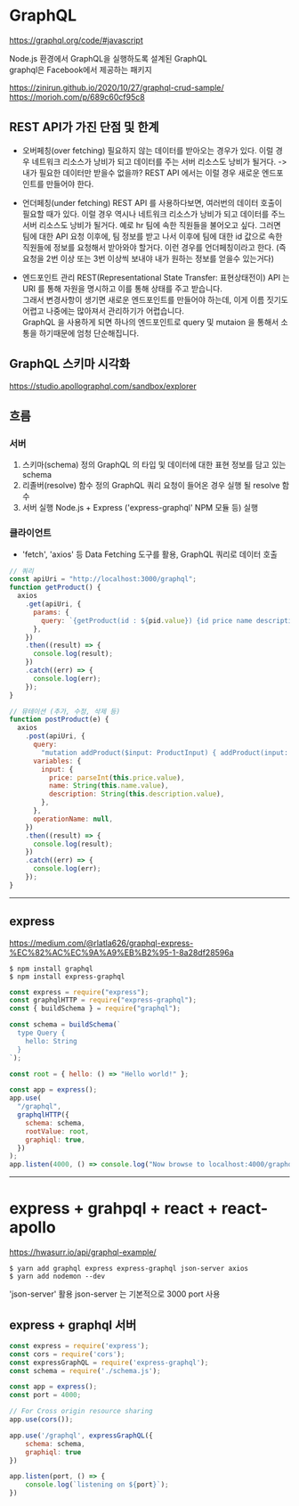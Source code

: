 # GraphQL

https://graphql.org/code/#javascript

Node.js 환경에서 GraphQL을 실행하도록 설계된 GraphQL  
graphql은 Facebook에서 제공하는 패키지

https://zinirun.github.io/2020/10/27/graphql-crud-sample/
https://morioh.com/p/689c60cf95c8

## REST API가 가진 단점 및 한계

- 오버페칭(over fetching)
  필요하지 않는 데이터를 받아오는 경우가 있다. 이럴 경우 네트워크 리소스가 낭비가 되고 데이터를 주는 서버 리소스도 낭비가 될거다.
  -> 내가 필요한 데이터만 받을수 없을까? REST API 에서는 이럴 경우 새로운 엔드포인트를 만들어야 한다.

- 언더페칭(under fetching)
  REST API 를 사용하다보면, 여러번의 데이터 호출이 필요할 때가 있다. 이럴 경우 역시나 네트워크 리소스가 낭비가 되고 데이터를 주느 서버 리소스도 낭비가 될거다.
  예로 hr 팀에 속한 직원들을 불어오고 싶다. 그러면 팀에 대한 API 요청 이후에, 팀 정보를 받고 나서 이후에 팀에 대한 id 값으로 속한 직원들에 정보를 요청해서 받아와야 할거다. 이런 경우를 언더페칭이라고 한다.
  (즉 요청을 2번 이상 또는 3번 이상씩 보내야 내가 원하는 정보를 얻을수 있는거다)

- 엔드포인트 관리
  REST(Representational State Transfer: 표현상태전이) API 는 URI 를 통해 자원을 명시하고 이를 통해 상태를 주고 받습니다.  
  그래서 변경사항이 생기면 새로운 엔드포인트를 만들어야 하는데, 이게 이름 짓기도 어렵고 나중에는 많아져서 관리하기가 어렵습니다.  
  GraphQL 을 사용하게 되면 하나의 엔드포인트로 query 및 mutaion 을 통해서 소통을 하기때문에 엄청 단순해집니다.

## GraphQL 스키마 시각화

https://studio.apollographql.com/sandbox/explorer

## 흐름

### 서버

1. 스키마(schema) 정의
   GraphQL 의 타입 및 데이터에 대한 표현 정보를 담고 있는 schema
2. 리졸버(resolve) 함수 정의
   GraphQL 쿼리 요청이 들어온 경우 실행 될 resolve 함수
3. 서버 실행
   Node.js + Express ('express-graphql' NPM 모듈 등) 실행

### 클라이언트

- 'fetch', 'axios' 등 Data Fetching 도구를 활용, GraphQL 쿼리로 데이터 호출

```javascript
// 쿼리
const apiUri = "http://localhost:3000/graphql";
function getProduct() {
  axios
    .get(apiUri, {
      params: {
        query: `{getProduct(id : ${pid.value}) {id price name description}}`,
      },
    })
    .then((result) => {
      console.log(result);
    })
    .catch((err) => {
      console.log(err);
    });
}
```

```javascript
// 뮤테이션 (추가, 수정, 삭제 등)
function postProduct(e) {
  axios
    .post(apiUri, {
      query:
        "mutation addProduct($input: ProductInput) { addProduct(input: $input)}",
      variables: {
        input: {
          price: parseInt(this.price.value),
          name: String(this.name.value),
          description: String(this.description.value),
        },
      },
      operationName: null,
    })
    .then((result) => {
      console.log(result);
    })
    .catch((err) => {
      console.log(err);
    });
}
```

---

## express

https://medium.com/@rlatla626/graphql-express-%EC%82%AC%EC%9A%A9%EB%B2%95-1-8a28df28596a

```
$ npm install graphql
$ npm install express-graphql
```

```javascript
const express = require("express");
const graphqlHTTP = require("express-graphql");
const { buildSchema } = require("graphql");

const schema = buildSchema(`
  type Query {
    hello: String
  }
`);

const root = { hello: () => "Hello world!" };

const app = express();
app.use(
  "/graphql",
  graphqlHTTP({
    schema: schema,
    rootValue: root,
    graphiql: true,
  })
);
app.listen(4000, () => console.log("Now browse to localhost:4000/graphql"));
```

---

# express + grahpql + react + react-apollo

https://hwasurr.io/api/graphql-example/

```
$ yarn add graphql express express-graphql json-server axios
$ yarn add nodemon --dev
```

'json-server' 활용
json-server 는 기본적으로 3000 port 사용

## express + graphql 서버

```javascript
const express = require('express');
const cors = require('cors');
const expressGraphQL = require('express-graphql');
const schema = require('./schema.js');

const app = express();
const port = 4000;

// For Cross origin resource sharing
app.use(cors());

app.use('/graphql', expressGraphQL({
	schema: schema,
	graphiql: true
})

app.listen(port, () => {
	console.log(`listening on ${port}`);
})
```
